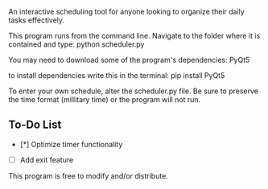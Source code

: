 An interactive scheduling tool for anyone looking to organize their daily tasks effectively.

This program runs from the command line.
Navigate to the folder where it is contained and type:
python scheduler.py

You may need to download some of the program's dependencies:
PyQt5

to install dependencies write this in the terminal:
pip install PyQt5

To enter your own schedule, alter the scheduler.py file. 
Be sure to preserve the time format (millitary time) or the program will not run.

## To-Do List
- [*] Optimize timer functionality
- [ ] Add exit feature


This program is free to modify and/or distribute.
